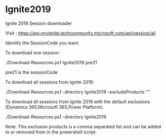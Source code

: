 # Ignite2019
Ignite 2019 Session downloader

Visit :
https://api-myignite.techcommunity.microsoft.com/api/session/all

Identify the SessionCode you want.


To download one session:

./Download-Resources.ps1 Ignite2019 pre21

pre21 is the sessionCode


To download all sessions from Ignite 2019:

./Download-Resources.ps1 -directory Ignite2019 -excludeProducts ""


To download all sessions from Ignite 2019 with the default exclusions (Dynamics 365,Microsoft 365,Power Platform):

./Download-Resources.ps1 -directory Ignite2019

Note: This exclusion products is a comma separated list and can be added to or removed from in the powershell script.
